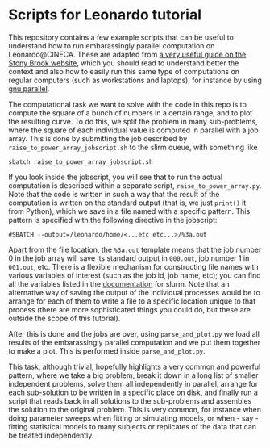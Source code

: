 # Scripts for Leonardo tutorial

This repository contains a few example scripts that can be useful to understand how to run embarassingly parallel computation on Leonardo@CINECA. These are adapted from [a very useful guide on the Stony Brook website](https://it.stonybrook.edu/help/kb/a-guide-to-embarrassingly-parallel-workflows-on-seawulf), which you should read to understand better the context and also how to easily run this same type of computations on regular computers (such as workstations and laptops), for instance by using [gnu parallel](https://www.gnu.org/software/parallel/).

The computational task we want to solve with the code in this repo is to compute the square of a bunch of numbers in a certain range, and to plot the resulting curve. To do this, we split the problem in many sub-problems, where the square of each individual value is computed in parallel with a job array. This is done by submitting the job described by `raise_to_power_array_jobscript.sh` to the slirm queue, with something like
```
sbatch raise_to_power_array_jobscript.sh
```
If you look inside the jobscript, you will see that to run the actual computation is described within a separate script, `raise_to_power_array.py`. Note that the code is written in such a way that the result of the computation is written on the standard output (that is, we just `print()` it from Python), which we save in a file named with a specific pattern. This pattern is specified with the following directive in the jobscript:
```
#SBATCH --output=/leonardo/home/<...etc etc...>/%3a.out
```
Apart from the file location, the `%3a.out` template means that the job number 0 in the job array will save its standard output in `000.out`, job number 1 in `001.out`, etc. There is a flexible mechanism for constructing file names with various variables of interest (such as the job id, job name, etc); you can find all the variables listed in the [documentation](https://slurm.schedmd.com/sbatch.html#SECTION_%3CB%3Efilename-pattern%3C/B%3E) for slurm. Note that an alternative way of saving the output of the individual processes would be to arrange for each of them to write a file to a specific location unique to that process (there are more sophisticated things you could do, but these are outside the scope of this tutorial).

After this is done and the jobs are over, using `parse_and_plot.py` we load all results of the embarassingly parallel computation and we put them together to make a plot. This is performed inside `parse_and_plot.py`.

This task, although trivial, hopefully highlights a very common and powerful pattern, where we take a big problem, break it down in a long list of smaller independent problems, solve them all independently in parallel, arrange for each sub-solution to be written in a specific place on disk, and finally run a script that reads back in all solutions to the sub-problems and assembles the solution to the original problem. This is very common, for instance when doing parameter sweeps when fitting or simulating models, or when - say - fitting statistical models to many subjects or replicates of the data that can be treated independently.